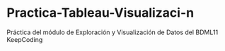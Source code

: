 # Practica-Tableau-Visualizaci-n
Práctica del módulo de Exploración y Visualización de Datos del BDML11 KeepCoding
